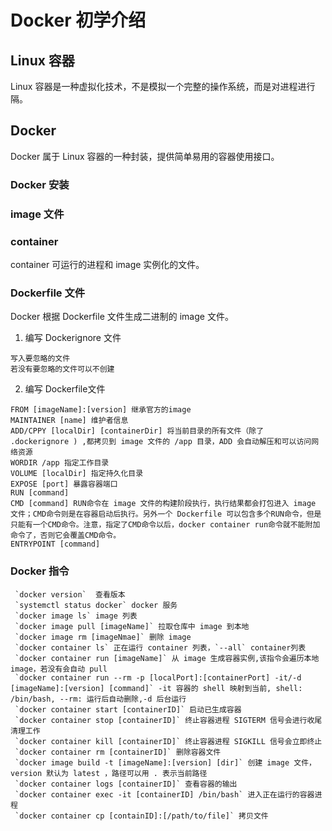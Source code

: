 # Docker 初学介绍
## Linux 容器
 Linux 容器是一种虚拟化技术，不是模拟一个完整的操作系统，而是对进程进行隔。  
## Docker
 Docker 属于 Linux 容器的一种封装，提供简单易用的容器使用接口。  
### Docker 安装

### image 文件

### container 
 container 可运行的进程和 image 实例化的文件。  

### Dockerfile 文件
 Docker 根据 Dockerfile 文件生成二进制的 image 文件。  
 1. 编写 Dockerignore 文件    
  ```  
  写入要忽略的文件  
  若没有要忽略的文件可以不创建  
  ```
 2. 编写 Dockerfile文件  
  ```
  FROM [imageName]:[version] 继承官方的image
  MAINTAINER [name] 维护者信息
  ADD/CPPY [localDir] [containerDir] 将当前目录的所有文件（除了 .dockerignore ) ,都拷贝到 image 文件的 /app 目录，ADD 会自动解压和可以访问网络资源
  WORDIR /app 指定工作目录
  VOLUME [localDir] 指定持久化目录
  EXPOSE [port] 暴露容器端口
  RUN [command]
  CMD [command] RUN命令在 image 文件的构建阶段执行，执行结果都会打包进入 image 文件；CMD命令则是在容器启动后执行。另外一个 Dockerfile 可以包含多个RUN命令，但是只能有一个CMD命令。注意，指定了CMD命令以后，docker container run命令就不能附加命令了，否则它会覆盖CMD命令。
  ENTRYPOINT [command] 
  ```  

### Docker 指令  
```
 `docker version`  查看版本  
 `systemctl status docker` docker 服务  
 `docker image ls` image 列表  
 `docker image pull [imageName]` 拉取仓库中 image 到本地  
 `docker image rm [imageNmae]` 删除 image  
 `docker container ls` 正在运行 container 列表，`--all` container列表  
 `docker container run [imageName]` 从 image 生成容器实例,该指令会遍历本地 image，若没有会自动 pull  
 `docker container run --rm -p [localPort]:[containerPort] -it/-d [imageName]:[version] [command]` -it 容器的 shell 映射到当前, shell: /bin/bash, --rm: 运行后自动删除,-d 后台运行 
 `docker container start [containerID]` 启动已生成容器  
 `docker container stop [containerID]` 终止容器进程 SIGTERM 信号会进行收尾清理工作  
 `docker container kill [containerID]` 终止容器进程 SIGKILL 信号会立即终止  
 `docker container rm [containerID]` 删除容器文件  
 `docker image build -t [imageName]:[version] [dir]` 创建 image 文件，version 默认为 latest ，路径可以用 . 表示当前路径  
 `docker container logs [containerID]` 查看容器的输出  
 `docker container exec -it [containerID] /bin/bash` 进入正在运行的容器进程  
 `docker container cp [containID]:[/path/to/file]` 拷贝文件  
```
